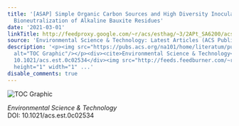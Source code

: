 ```yaml
---
title: '[ASAP] Simple Organic Carbon Sources and High Diversity Inocula Enhance Microbial
  Bioneutralization of Alkaline Bauxite Residues'
date: '2021-03-01'
linkTitle: http://feedproxy.google.com/~r/acs/esthag/~3/2APt_SA6200/acs.est.0c02534
source: 'Environmental Science & Technology: Latest Articles (ACS Publications)'
description: '<p><img src="https://pubs.acs.org/na101/home/literatum/publisher/achs/journals/content/esthag/0/esthag.ahead-of-print/acs.est.0c02534/20210301/images/medium/es0c02534_0005.gif"
  alt="TOC Graphic"/></p><div><cite>Environmental Science & Technology</cite></div><div>DOI:
  10.1021/acs.est.0c02534</div><img src="http://feeds.feedburner.com/~r/acs/esthag/~4/2APt_SA6200"
  height="1" width="1" ...'
disable_comments: true
---
```

<p><img src="https://pubs.acs.org/na101/home/literatum/publisher/achs/journals/content/esthag/0/esthag.ahead-of-print/acs.est.0c02534/20210301/images/medium/es0c02534_0005.gif" alt="TOC Graphic"/></p><div><cite>Environmental Science & Technology</cite></div><div>DOI: 10.1021/acs.est.0c02534</div><img src="http://feeds.feedburner.com/~r/acs/esthag/~4/2APt_SA6200" height="1" width="1" ...